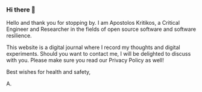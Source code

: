 ### Hi there 👋

Hello and thank you for stopping by. I am Apostolos Kritikos, a Critical Engineer and Researcher in the fields of open source software and software resilience. 

This website is a digital journal where I record my thoughts and digital experiments. Should you want to contact me, I will be delighted to discuss with you. Please make sure you read our Privacy Policy as well!

Best wishes for health and safety,

A.

<!--
**akritiko/akritiko** is a ✨ _special_ ✨ repository because its `README.md` (this file) appears on your GitHub profile.

Here are some ideas to get you started:

- 🔭 I’m currently working on ...
- 🌱 I’m currently learning ...
- 👯 I’m looking to collaborate on ...
- 🤔 I’m looking for help with ...
- 💬 Ask me about ...
- 📫 How to reach me: ...
- 😄 Pronouns: ...
- ⚡ Fun fact: ...
-->
